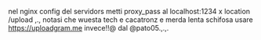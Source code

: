 nel nginx config del servidors metti proxy_pass al localhost:1234 x  location /upload ,., 
notasi che wuesta tech e cacatronz e merda lenta schifosa usare https://uploadgram.me invece!!@ dal @pato05.,.,. 
